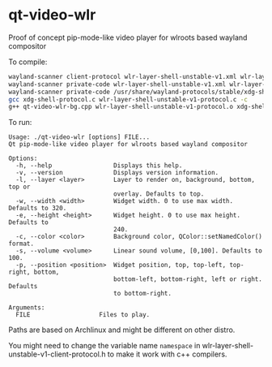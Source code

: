 # qt-video-wlr

Proof of concept pip-mode-like video player for wlroots based wayland compositor

To compile:

```sh
wayland-scanner client-protocol wlr-layer-shell-unstable-v1.xml wlr-layer-shell-unstable-v1-client-protocol.h
wayland-scanner private-code wlr-layer-shell-unstable-v1.xml wlr-layer-shell-unstable-v1-protocol.c
wayland-scanner private-code /usr/share/wayland-protocols/stable/xdg-shell/xdg-shell.xml xdg-shell-protocol.c
gcc xdg-shell-protocol.c wlr-layer-shell-unstable-v1-protocol.c -c
g++ qt-video-wlr-bg.cpp wlr-layer-shell-unstable-v1-protocol.o xdg-shell-protocol.o -I /usr/include/qt/ -fpic -lQt5Widgets -lQt5Core -lQt5Multimedia -lQt5MultimediaWidgets -lQt5Gui -lwayland-client -o qt-video-wlr
```

To run:

```
Usage: ./qt-video-wlr [options] FILE...
Qt pip-mode-like video player for wlroots based wayland compositor

Options:
  -h, --help                 Displays this help.
  -v, --version              Displays version information.
  -l, --layer <layer>        Layer to render on, background, bottom, top or
                             overlay. Defaults to top.
  -w, --width <width>        Widget width. 0 to use max width. Defaults to 320.
  -e, --height <height>      Widget height. 0 to use max height. Defaults to
                             240.
  -c, --color <color>        Background color, QColor::setNamedColor() format.
  -s, --volume <volume>      Linear sound volume, [0,100]. Defaults to 100.
  -p, --position <position>  Widget position, top, top-left, top-right, bottom,
                             bottom-left, bottom-right, left or right. Defaults
                             to bottom-right.

Arguments:
  FILE                   Files to play.
```

Paths are based on Archlinux and might be different on other distro.

You might need to change the variable name `namespace` in wlr-layer-shell-unstable-v1-client-protocol.h to make it work with c++ compilers.
